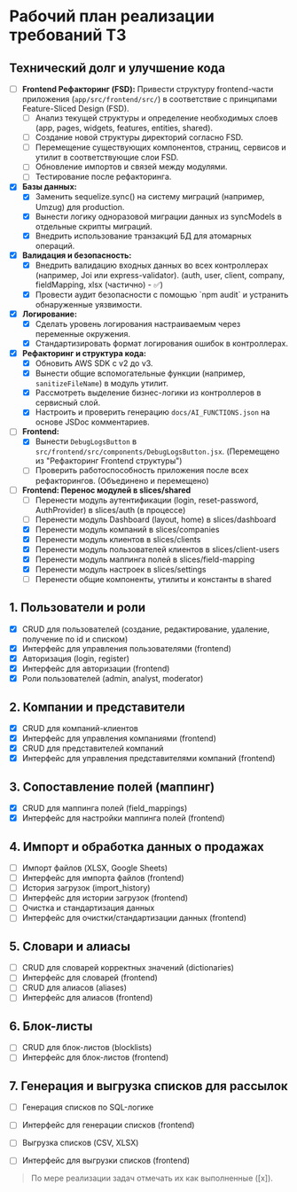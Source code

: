 # Рабочий план реализации требований ТЗ

## Технический долг и улучшение кода
- [ ] **Frontend Рефакторинг (FSD):** Привести структуру frontend-части приложения (`app/src/frontend/src/`) в соответствие с принципами Feature-Sliced Design (FSD).
    - [ ] Анализ текущей структуры и определение необходимых слоев (app, pages, widgets, features, entities, shared).
    - [ ] Создание новой структуры директорий согласно FSD.
    - [ ] Перемещение существующих компонентов, страниц, сервисов и утилит в соответствующие слои FSD.
    - [ ] Обновление импортов и связей между модулями.
    - [ ] Тестирование после рефакторинга.
- [x] **Базы данных:**
    - [x] Заменить sequelize.sync() на систему миграций (например, Umzug) для production.
    - [x] Вынести логику одноразовой миграции данных из syncModels в отдельные скрипты миграций.
    - [x] Внедрить использование транзакций БД для атомарных операций.
- [x] **Валидация и безопасность:**
    - [x] Внедрить валидацию входных данных во всех контроллерах (например, Joi или express-validator). (auth, user, client, company, fieldMapping, xlsx (частично) - ✅)
    - [x] Провести аудит безопасности с помощью \`npm audit\` и устранить обнаруженные уязвимости.
- [x] **Логирование:**
    - [x] Сделать уровень логирования настраиваемым через переменные окружения.
    - [x] Стандартизировать формат логирования ошибок в контроллерах.
- [x] **Рефакторинг и структура кода:**
    - [x] Обновить AWS SDK с v2 до v3.
    - [x] Вынести общие вспомогательные функции (например, `sanitizeFileName`) в модуль утилит.
    - [x] Рассмотреть выделение бизнес-логики из контроллеров в сервисный слой.
    - [x] Настроить и проверить генерацию `docs/AI_FUNCTIONS.json` на основе JSDoc комментариев.
- [ ] **Frontend:**
    - [x] Вынести `DebugLogsButton` в `src/frontend/src/components/DebugLogsButton.jsx`. (Перемещено из "Рефакторинг Frontend структуры")
    - [ ] Проверить работоспособность приложения после всех рефакторингов. (Объединено и перемещено)
- [ ] **Frontend: Перенос модулей в slices/shared**
    - [ ] Перенести модуль аутентификации (login, reset-password, AuthProvider) в slices/auth (в процессе)
    - [ ] Перенести модуль Dashboard (layout, home) в slices/dashboard
    - [x] Перенести модуль компаний в slices/companies
    - [x] Перенести модуль клиентов в slices/clients
    - [x] Перенести модуль пользователей клиентов в slices/client-users
    - [x] Перенести модуль маппинга полей в slices/field-mapping
    - [x] Перенести модуль настроек в slices/settings
    - [ ] Перенести общие компоненты, утилиты и константы в shared

## 1. Пользователи и роли
- [x] CRUD для пользователей (создание, редактирование, удаление, получение по id и списком)
- [x] Интерфейс для управления пользователями (frontend)
- [x] Авторизация (login, register)
- [x] Интерфейс для авторизации (frontend)
- [x] Роли пользователей (admin, analyst, moderator)

## 2. Компании и представители
- [x] CRUD для компаний-клиентов
- [x] Интерфейс для управления компаниями (frontend)
- [x] CRUD для представителей компаний
- [x] Интерфейс для управления представителями компаний (frontend)

## 3. Сопоставление полей (маппинг)
- [x] CRUD для маппинга полей (field_mappings)
- [x] Интерфейс для настройки маппинга полей (frontend)

## 4. Импорт и обработка данных о продажах
- [ ] Импорт файлов (XLSX, Google Sheets)
- [ ] Интерфейс для импорта файлов (frontend)
- [ ] История загрузок (import_history)
- [ ] Интерфейс для истории загрузок (frontend)
- [ ] Очистка и стандартизация данных
- [ ] Интерфейс для очистки/стандартизации данных (frontend)

## 5. Словари и алиасы
- [ ] CRUD для словарей корректных значений (dictionaries)
- [ ] Интерфейс для словарей (frontend)
- [ ] CRUD для алиасов (aliases)
- [ ] Интерфейс для алиасов (frontend)

## 6. Блок-листы
- [ ] CRUD для блок-листов (blocklists)
- [ ] Интерфейс для блок-листов (frontend)

## 7. Генерация и выгрузка списков для рассылок
- [ ] Генерация списков по SQL-логике
- [ ] Интерфейс для генерации списков (frontend)
- [ ] Выгрузка списков (CSV, XLSX)
- [ ] Интерфейс для выгрузки списков (frontend)



> По мере реализации задач отмечать их как выполненные ([x]). 